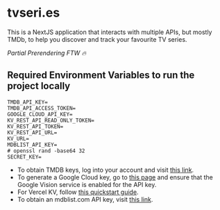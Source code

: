 # tvseri.es

This is a NextJS application that interacts with multiple APIs, but mostly TMDb, to help you discover and track your favourite TV series.

_Partial Prerendering FTW 🔥_

## Required Environment Variables to run the project locally

```
TMDB_API_KEY=
TMDB_API_ACCESS_TOKEN=
GOOGLE_CLOUD_API_KEY=
KV_REST_API_READ_ONLY_TOKEN=
KV_REST_API_TOKEN=
KV_REST_API_URL=
KV_URL=
MDBLIST_API_KEY=
# openssl rand -base64 32
SECRET_KEY=
```

- To obtain TMDB keys, log into your account and visit [this link](https://www.themoviedb.org/settings/api).
- To generate a Google Cloud key, go to [this page](https://console.cloud.google.com/apis/credentials) and ensure that the Google Vision service is enabled for the API key.
- For Vercel KV, follow [this quickstart guide](https://vercel.com/docs/storage/vercel-kv/quickstart#create-a-kv-database).
- To obtain an mdblist.com API key, visit [this link](https://mdblist.com/preferences/).
